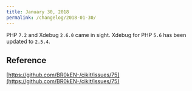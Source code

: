```yaml
---
title: January 30, 2018
permalink: /changelog/2018-01-30/
---
```


PHP `7.2` and Xdebug `2.6.0` came in sight. Xdebug for PHP `5.6` has been updated to `2.5.4`.

## Reference

[https://github.com/BR0kEN-/cikit/issues/75](https://github.com/BR0kEN-/cikit/issues/75)

